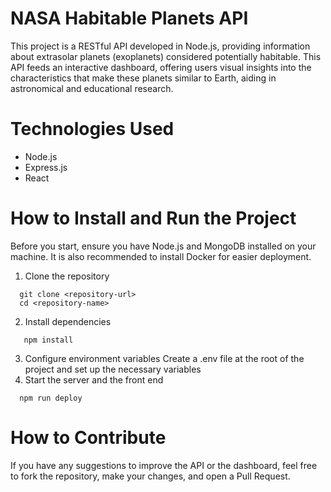 # NASA Habitable Planets API
This project is a RESTful API developed in Node.js, providing information about extrasolar planets (exoplanets) considered potentially habitable. This API feeds an interactive dashboard, offering users visual insights into the characteristics that make these planets similar to Earth, aiding in astronomical and educational research.

# Technologies Used
- Node.js
- Express.js
- React

# How to Install and Run the Project
Before you start, ensure you have Node.js and MongoDB installed on your machine. It is also recommended to install Docker for easier deployment.
1. Clone the repository
  ```
    git clone <repository-url>
    cd <repository-name>
```
2. Install dependencies
 ```
    npm install
 ```
3. Configure environment variables
Create a .env file at the root of the project and set up the necessary variables
4. Start the server and the front end
```
  npm run deploy
```
# How to Contribute
If you have any suggestions to improve the API or the dashboard, feel free to fork the repository, make your changes, and open a Pull Request. 

